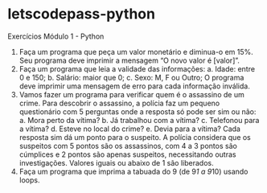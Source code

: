 # letscodepass-python
Exercícios Módulo 1 - Python
1. Faça um programa que peça um valor monetário e diminua-o em 15%. Seu 
programa deve imprimir a mensagem “O novo valor é [valor]”.
2. Faça um programa que leia a validade das informações:
a. Idade: entre 0 e 150;
b. Salário: maior que 0;
c. Sexo: M, F ou Outro;
O programa deve imprimir uma mensagem de erro para cada informação 
inválida.
3. Vamos fazer um programa para verificar quem é o assassino de um crime. 
Para descobrir o assassino, a polícia faz um pequeno questionário com 5 
perguntas onde a resposta só pode ser sim ou não:
a. Mora perto da vítima?
b. Já trabalhou com a vítima?
c. Telefonou para a vítima?
d. Esteve no local do crime?
e. Devia para a vítima?
Cada resposta sim dá um ponto para o suspeito. A polícia considera que os 
suspeitos com 5 pontos são os assassinos, com 4 a 3 pontos são cúmplices e 
2 pontos são apenas suspeitos, necessitando outras investigações. Valores 
iguais ou abaixo de 1 são liberados.
4. Faça um programa que imprima a tabuada do 9 (de 9*1 a 9*10) usando loops. 
